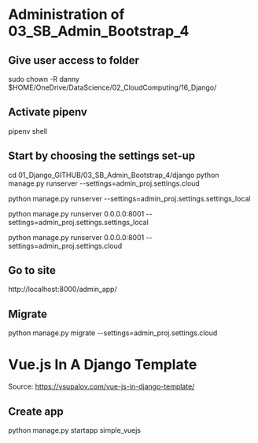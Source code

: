 # Administration of 03_SB_Admin_Bootstrap_4

## Give user access to folder

sudo chown -R danny $HOME/OneDrive/DataScience/02_CloudComputing/16_Django/


## Activate pipenv
pipenv shell

## Start by choosing the settings set-up
cd 01_Django_GITHUB/03_SB_Admin_Bootstrap_4/django
python manage.py runserver --settings=admin_proj.settings.cloud

python manage.py runserver --settings=admin_proj.settings.settings_local

python manage.py runserver 0.0.0.0:8001 --settings=admin_proj.settings.settings_local


python manage.py runserver 0.0.0.0:8001 --settings=admin_proj.settings.cloud
## Go to site
http://localhost:8000/admin_app/


## Migrate
python manage.py migrate --settings=admin_proj.settings.cloud


# Vue.js In A Django Template
Source: https://vsupalov.com/vue-js-in-django-template/
## Create app

python manage.py startapp simple_vuejs
